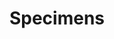 ---
title: Specimens
description: Specimen catalogue
layout: occurrence
permalink: /occurrence/search
---